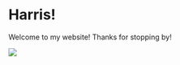 <html>

<body>
  <h1>Harris!</h1>
  <p>Welcome to my website! Thanks for stopping by!</p>
  <img src="https://content.codecademy.com/articles/github-pages-via-web-app/happy-ice-cream.gif" />
</body>

</html>
